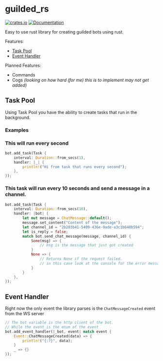 # guilded_rs

[![crates.io](https://img.shields.io/crates/v/guilded_rs.svg)](https://crates.io/crates/guilded_rs)
[![Documentation](https://docs.rs/guilded_rs/badge.svg)](https://docs.rs/guilded_rs)

Easy to use rust library for creating guilded bots using rust.

Features:

- [Task Pool](#Task-Pool)
- [Event Handler](#event-handler)

Planned Features:

- Commands
- Cogs _(looking on how hard (for me) this is to implement may not get added)_

## Task Pool

Using Task Pool you have the ability to create tasks that run in the background.

### Examples

### This will run every second

```rs
bot.add_task(Task {
    interval: Duration::from_secs(1),
    handler: |_| {
        println!("Hi from task that runs every second");
    },
});

```

### This task will run every 10 seconds and send a message in a channel.

```rs
bot.add_task(Task {
    interval: Duration::from_secs(10),
    handler: |bot| {
        let mut message = ChatMessage::default();
        message.set_content("Content of the message");
        let channel_id = "2b203b41-5409-436e-9ade-a3c1b640b594";
        let is_reply = false;
        match bot.send_chat_message(message, channel_id) {
            Some(msg) => {
                // msg is the message that just got created
            }
            None => {
                // Returns None if the request failed.
                // in this case look at the console for the error message.
            }
        }
    },
});
```

## Event Handler

Right now the only event the library parses is the `ChatMessageCreated` event from the WS server

```rs
// The bot variable is the http client of the bot.
// While the event is the enum of the event
bot.add_event_handler(|_bot, event| match event {
    Event::ChatMessageCreated(data) => {
        println!("{:?}", data);
    }
    _ => {}
});
```
